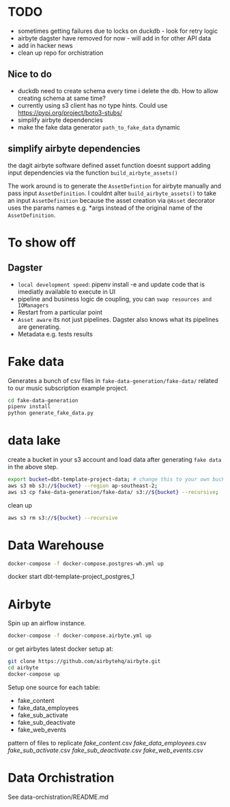 # TODO
- sometimes getting failures due to locks on duckdb - look for retry logic
- airbyte dagster have removed for now - will add in for other API data
- add in hacker news
- clean up repo for orchistration

## Nice to do
- duckdb need to create schema every time i delete the db. How to allow creating schema at same time?
- currently using s3 client has no type hints. Could use https://pypi.org/project/boto3-stubs/
- simplify airbyte dependencies
- make the fake data generator `path_to_fake_data` dynamic

## simplify airbyte dependencies

the dagit airbyte software defined asset function doesnt support adding input dependencies via the function `build_airbyte_assets()`

The work around is to generate the `AssetDefintion` for airbyte manually and pass input `AssetDefinition`. I couldnt alter `build_airbyte_assets()` to take an input `AssetDefinition` because the asset creation via `@Asset` decorator uses the params names e.g. *args instead of the original name of the `AssetDefinition`.

# To show off
## Dagster
- `local development speed`: pipenv install -e and update code that is imediatly available to execute in UI
- pipeline and business logic de coupling, you can `swap resources and IOManagers`
- Restart from a particular point
- `Asset aware` its not just pipelines. Dagster also knows what its pipelines are generating.
- Metadata e.g. tests results

# Fake data

Generates a bunch of csv files in `fake-data-generation/fake-data/` related to our music subscription example project.

```bash
cd fake-data-generation
pipenv install
python generate_fake_data.py
```


# data lake

create a bucket in your s3 account and load data after generating `fake data` in the above step.

```bash
export bucket=dbt-template-project-data; # change this to your own bucket
aws s3 mb s3://${bucket} --region ap-southeast-2;
aws s3 cp fake-data-generation/fake-data/ s3://${bucket} --recursive;
```

clean up
```bash
aws s3 rm s3://${bucket} --recursive
```

# Data Warehouse

```bash
docker-compose -f docker-compose.postgres-wh.yml up
```

docker start dbt-template-project_postgres_1


# Airbyte

Spin up an airflow instance.
```bash
docker-compose -f docker-compose.airbyte.yml up
```

or get airbytes latest docker setup at:

```bash
git clone https://github.com/airbytehq/airbyte.git
cd airbyte
docker-compose up
```

Setup one source for each table:

- fake_content
- fake_data_employees
- fake_sub_activate
- fake_sub_deactivate
- fake_web_events

pattern of files to replicate
*fake_content*.csv
*fake_data_employees*.csv
*fake_sub_activate*.csv
*fake_sub_deactivate*.csv
*fake_web_events*.csv

# Data Orchistration

See data-orchistration/README.md